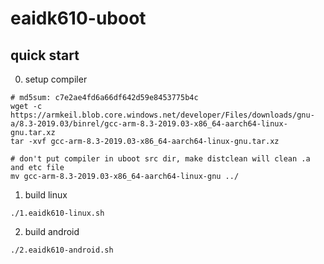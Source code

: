 # eaidk610-uboot

## quick start

0. setup compiler


```
# md5sum: c7e2ae4fd6a66df642d59e8453775b4c
wget -c https://armkeil.blob.core.windows.net/developer/Files/downloads/gnu-a/8.3-2019.03/binrel/gcc-arm-8.3-2019.03-x86_64-aarch64-linux-gnu.tar.xz
tar -xvf gcc-arm-8.3-2019.03-x86_64-aarch64-linux-gnu.tar.xz

# don't put compiler in uboot src dir, make distclean will clean .a and etc file
mv gcc-arm-8.3-2019.03-x86_64-aarch64-linux-gnu ../
```

1. build linux

```
./1.eaidk610-linux.sh
```

2. build android

```
./2.eaidk610-android.sh
```


